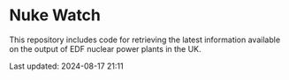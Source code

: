 # Nuke Watch

This repository includes code for retrieving the latest information available on the output of EDF nuclear power plants in the UK.

Last updated: 2024-08-17 21:11